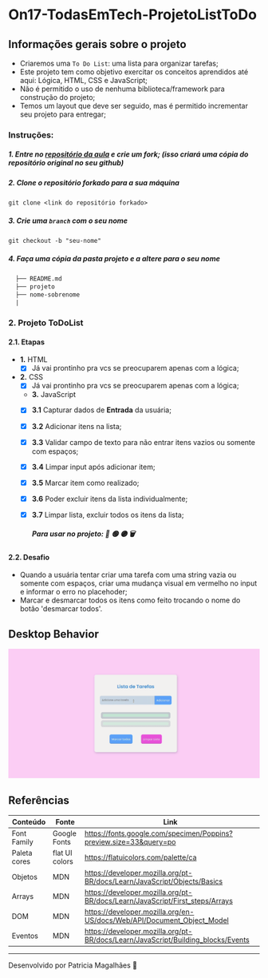 # On17-TodasEmTech-ProjetoListToDo

## Informações gerais sobre o projeto

- Criaremos uma `To Do List`: uma lista para organizar tarefas;
- Este projeto tem como objetivo exercitar os conceitos aprendidos até aqui: Lógica, HTML, CSS e JavaScript;
- Não é permitido o uso de nenhuma biblioteca/framework para construção do projeto;
- Temos um layout que deve ser seguido, mas é permitido incrementar seu projeto para entregar;

### Instruções:

##### 1. Entre no [repositório da aula](https://github.com/reprograma/On17-TodasEmTech-ListToDo) e crie um **fork**; _(isso criará uma cópia do repositório original no seu github)_

##### 2. Clone o repositório forkado para a sua máquina

```
git clone <link do repositório forkado>
```

##### 3. Crie uma `branch` com o seu nome

```
git checkout -b "seu-nome"
```

##### 4. Faça uma cópia da pasta projeto e a altere para o seu nome

```
  ├── README.md
  ├── projeto
  ├── nome-sobrenome
  |

```

### 2. Projeto ToDoList

#### 2.1. Etapas

- **1.** HTML
  - [x] Já vai prontinho pra vcs se preocuparem apenas com a lógica;
- **2.** CSS
  - [x] Já vai prontinho pra vcs se preocuparem apenas com a lógica;
  - **3.** JavaScript
  - [x] **3.1** Capturar dados de **Entrada** da usuária;
  - [x] **3.2** Adicionar itens na lista;
  - [x] **3.3** Validar campo de texto para não entrar itens vazios ou somente com espaços;
  - [x] **3.4** Limpar input após adicionar item;
  - [x] **3.5** Marcar item como realizado;
  - [x] **3.6** Poder excluir itens da lista individualmente;
  - [x] **3.7** Limpar lista, excluir todos os itens da lista;

    ##### Para usar no projeto: 🔘 🟢 🟣 🗑

#### 2.2. Desafio

- Quando a usuária tentar criar uma tarefa com uma string vazia ou somente com espaços, criar uma mudança visual em vermelho no input e informar o erro no placehoder;
- Marcar e desmarcar todos os itens como feito trocando o nome do botão 'desmarcar todos'.

## Desktop Behavior

![Image](https://github.com/pmagalhaes2/atividades-reprograma/blob/main/TODO_LIST/projeto/gif/page.gif?raw=true)

## Referências

| Conteúdo     | Fonte          | Link                                                                             |
| ------------ | -------------- | -------------------------------------------------------------------------------- |
| Font Family  | Google Fonts   | https://fonts.google.com/specimen/Poppins?preview.size=33&query=po               |
| Paleta cores | flat UI colors | https://flatuicolors.com/palette/ca                                              |
| Objetos      | MDN            | https://developer.mozilla.org/pt-BR/docs/Learn/JavaScript/Objects/Basics         |
| Arrays       | MDN            | https://developer.mozilla.org/pt-BR/docs/Learn/JavaScript/First_steps/Arrays     |
| DOM          | MDN            | https://developer.mozilla.org/en-US/docs/Web/API/Document_Object_Model           |
| Eventos      | MDN            | https://developer.mozilla.org/pt-BR/docs/Learn/JavaScript/Building_blocks/Events |

---

Desenvolvido por Patricia Magalhães 💙
